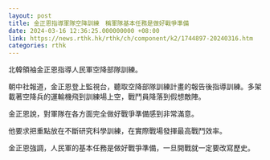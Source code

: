 ```yaml
---
layout: post
title: 金正恩指導軍隊空降訓練　稱軍隊基本任務是做好戰爭準備　
date: 2024-03-16 12:36:25.000000000 +08:00
link: https://news.rthk.hk/rthk/ch/component/k2/1744897-20240316.htm
categories: rthk
---
```


北韓領袖金正恩指導人民軍空降部隊訓練。

朝中社報道，金正恩登上監視台，聽取空降部隊訓練計畫的報告後指導訓練。多架載著空降兵的運輸機飛到訓練場上空，戰鬥員降落到假想敵陣。

金正恩說，對軍隊在各方面完全做好戰爭準備感到非常滿意。

他要求把重點放在不斷研究科學訓練，在實際戰場發揮最高戰鬥效率。

金正恩強調，人民軍的基本任務是做好戰爭準備，一旦開戰就一定要改寫歷史。
